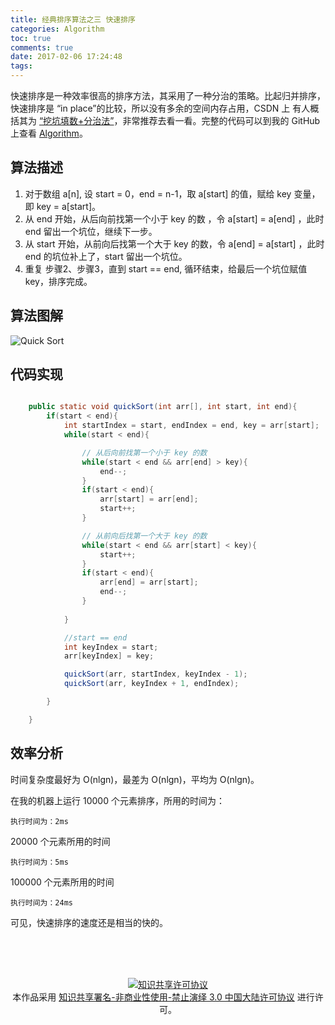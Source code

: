 ```yaml
---
title: 经典排序算法之三 快速排序
categories: Algorithm
toc: true
comments: true
date: 2017-02-06 17:24:48
tags:
---
```


快速排序是一种效率很高的排序方法，其采用了一种分治的策略。比起归并排序，快速排序是 “in place”的比较，所以没有多余的空间内存占用，CSDN 上 有人概括其为 [“挖坑填数+分治法”](http://blog.csdn.net/morewindows/article/details/6684558)，非常推荐去看一看。完整的代码可以到我的 GitHub 上查看 [Algorithm](https://github.com/mjd507/Algorithm)。

<!--more-->

## 算法描述
1. 对于数组 a[n], 设 start = 0，end = n-1，取 a[start] 的值，赋给 key 变量，即 key = a[start]。
2. 从 end 开始，从后向前找第一个小于 key 的数 ，令 a[start] = a[end] ，此时 end 留出一个坑位，继续下一步。
3. 从 start 开始，从前向后找第一个大于 key 的数，令 a[end] = a[start] ，此时 end 的坑位补上了，start 留出一个坑位。
4. 重复 步骤2、步骤3，直到 start == end, 循环结束，给最后一个坑位赋值 key，排序完成。


## 算法图解

![Quick Sort](/images/Algorithm/QuickSort.png)


## 代码实现

```java

	public static void quickSort(int arr[], int start, int end){
		if(start < end){
			int startIndex = start, endIndex = end, key = arr[start];
			while(start < end){

				// 从后向前找第一个小于 key 的数  
				while(start < end && arr[end] > key){
					end--;
				}
				if(start < end){
					arr[start] = arr[end];
					start++;
				}

				// 从前向后找第一个大于 key 的数  
				while(start < end && arr[start] < key){
					start++;
				}
				if(start < end){
					arr[end] = arr[start];
					end--;
				}
			
			}

			//start == end
			int keyIndex = start;
			arr[keyIndex] = key;

			quickSort(arr, startIndex, keyIndex - 1);
			quickSort(arr, keyIndex + 1, endIndex);

		}

	}

```

## 效率分析

时间复杂度最好为 O(nlgn)，最差为 O(nlgn)，平均为 O(nlgn)。


在我的机器上运行 10000 个元素排序，所用的时间为：

```
执行时间为：2ms
```

20000 个元素所用的时间

```
执行时间为：5ms
```

100000 个元素所用的时间

```
执行时间为：24ms
```

可见，快速排序的速度还是相当的快的。

<br /><br /><br />

<center>
<a rel="license" href="http://creativecommons.org/licenses/by-nc-nd/3.0/cn/"><img alt="知识共享许可协议" style="border-width:0" src="https://i.creativecommons.org/l/by-nc-nd/3.0/cn/88x31.png" /></a><br />
本作品采用 <a rel="license" href="http://creativecommons.org/licenses/by-nc-nd/3.0/cn/">知识共享署名-非商业性使用-禁止演绎 3.0 中国大陆许可协议</a> 进行许可。
</center>
